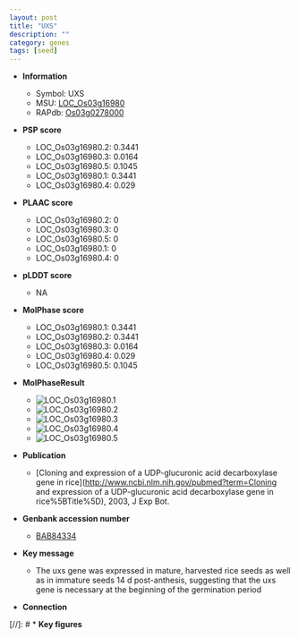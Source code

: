 ```yaml
---
layout: post
title: "UXS"
description: ""
category: genes
tags: [seed]
---
```


* **Information**  
    + Symbol: UXS  
    + MSU: [LOC_Os03g16980](http://rice.plantbiology.msu.edu/cgi-bin/ORF_infopage.cgi?orf=LOC_Os03g16980)  
    + RAPdb: [Os03g0278000](http://rapdb.dna.affrc.go.jp/viewer/gbrowse_details/irgsp1?name=Os03g0278000)  

* **PSP score**  
    + LOC_Os03g16980.2: 0.3441 
    + LOC_Os03g16980.3: 0.0164 
    + LOC_Os03g16980.5: 0.1045 
    + LOC_Os03g16980.1: 0.3441 
    + LOC_Os03g16980.4: 0.029 

* **PLAAC score**  
    + LOC_Os03g16980.2: 0 
    + LOC_Os03g16980.3: 0 
    + LOC_Os03g16980.5: 0 
    + LOC_Os03g16980.1: 0 
    + LOC_Os03g16980.4: 0 

* **pLDDT score**
    + NA


* **MolPhase score**
    + LOC_Os03g16980.1: 0.3441
    + LOC_Os03g16980.2: 0.3441
    + LOC_Os03g16980.3: 0.0164
    + LOC_Os03g16980.4: 0.029
    + LOC_Os03g16980.5: 0.1045

* **MolPhaseResult**
    + ![LOC_Os03g16980.1](https://ricepsp.github.io/pictures/LOC_Os03g/LOC_Os03g16980.1.png)
    + ![LOC_Os03g16980.2](https://ricepsp.github.io/pictures/LOC_Os03g/LOC_Os03g16980.2.png)
    + ![LOC_Os03g16980.3](https://ricepsp.github.io/pictures/LOC_Os03g/LOC_Os03g16980.3.png)
    + ![LOC_Os03g16980.4](https://ricepsp.github.io/pictures/LOC_Os03g/LOC_Os03g16980.4.png)
    + ![LOC_Os03g16980.5](https://ricepsp.github.io/pictures/LOC_Os03g/LOC_Os03g16980.5.png)

* **Publication**  
    + [Cloning and expression of a UDP-glucuronic acid decarboxylase gene in rice](http://www.ncbi.nlm.nih.gov/pubmed?term=Cloning and expression of a UDP-glucuronic acid decarboxylase gene in rice%5BTitle%5D), 2003, J Exp Bot.

* **Genbank accession number**  
    + [BAB84334](http://www.ncbi.nlm.nih.gov/nuccore/BAB84334)

* **Key message**  
    + The uxs gene was expressed in mature, harvested rice seeds as well as in immature seeds 14 d post-anthesis, suggesting that the uxs gene is necessary at the beginning of the germination period

* **Connection**  

[//]: # * **Key figures**  


